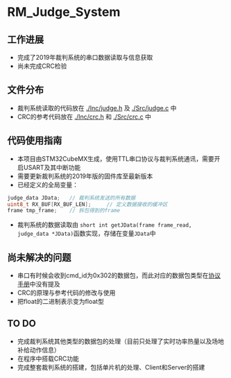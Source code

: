 # RM_Judge_System

## 工作进展
* 完成了2019年裁判系统的串口数据读取与信息获取
* 尚未完成CRC检验

## 文件分布
* 裁判系统读取的代码放在 [./Inc/judge.h](https://github.com/dearmrlv/RM_Judge_System/blob/master/Inc/judge.h) 及 [./Src/judge.c](https://github.com/dearmrlv/RM_Judge_System/blob/master/Src/judge.c) 中
* CRC的参考代码放在 [./Inc/crc.h](https://github.com/dearmrlv/RM_Judge_System/tree/master/Src) 和 [./Src/crc.c](https://github.com/dearmrlv/RM_Judge_System/blob/master/Src/crc.c) 中

## 代码使用指南
* 本项目由STM32CubeMX生成，使用TTL串口协议与裁判系统通讯，需要开启USART及其中断功能
* 需要更新裁判系统的2019年版的固件库至最新版本
* 已经定义的全局变量：
```C
judge_data JData;	// 裁判系统发送的所有数据
uint8_t RX_BUF[RX_BUF_LEN];		// 定义数据接收的缓冲区
frame tmp_frame;	// 拆包得到的frame
```
* 裁判系统的数据读取由
```short int getJData(frame frame_read, judge_data *JData)```函数实现，存储在变量```JData```中


## 尚未解决的问题
* 串口有时候会收到cmd_id为0x302的数据包，而此对应的数据包类型在[协议手册](https://github.com/RoboMaster/referee_serial_port_protocol/blob/master/doc/cn/裁判系统串口协议附录%20V2.0.pdf
)中没有提及
* CRC的原理与参考代码的修改与使用
* 把float的二进制表示变为float型

## TO DO
* 完成裁判系统其他类型的数据包的处理（目前只处理了实时功率热量以及场地补给动作信息）
* 在程序中搭载CRC功能
* 完成整套裁判系统的搭建，包括单片机的处理、Client和Server的搭建
